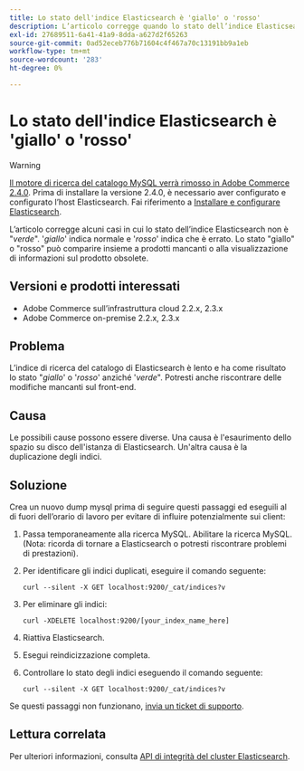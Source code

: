 ```yaml
---
title: Lo stato dell'indice Elasticsearch è 'giallo' o 'rosso'
description: L’articolo corregge quando lo stato dell’indice Elasticsearch non è "*green*". '*giallo*' indica normale e '*rosso*' indica cattivo. Lo stato "giallo" o "rosso" può comparire insieme a prodotti mancanti o alla visualizzazione di informazioni sul prodotto obsolete.
exl-id: 27689511-6a41-41a9-8dda-a627d2f65263
source-git-commit: 0ad52eceb776b71604c4f467a70c13191bb9a1eb
workflow-type: tm+mt
source-wordcount: '283'
ht-degree: 0%

---
```


# Lo stato dell&#39;indice Elasticsearch è &#39;giallo&#39; o &#39;rosso&#39;

>[!WARNING]
>
> [Il motore di ricerca del catalogo MySQL verrà rimosso in Adobe Commerce 2.4.0](/help/announcements/adobe-commerce-announcements/mysql-catalog-search-engine-will-be-removed-in-magento-2-4-0.md). Prima di installare la versione 2.4.0, è necessario aver configurato e configurato l’host Elasticsearch. Fai riferimento a [Installare e configurare Elasticsearch](https://devdocs.magento.com/guides/v2.3/config-guide/elasticsearch/es-overview.html).

L’articolo corregge alcuni casi in cui lo stato dell’indice Elasticsearch non è &quot;*verde*&quot;. &#39;*giallo*&#39; indica normale e &#39;*rosso*&#39; indica che è errato. Lo stato &quot;giallo&quot; o &quot;rosso&quot; può comparire insieme a prodotti mancanti o alla visualizzazione di informazioni sul prodotto obsolete.

## Versioni e prodotti interessati

* Adobe Commerce sull’infrastruttura cloud 2.2.x, 2.3.x
* Adobe Commerce on-premise 2.2.x, 2.3.x

## Problema

L’indice di ricerca del catalogo di Elasticsearch è lento e ha come risultato lo stato &quot;*giallo*&#39; o &#39;*rosso*&#39; anziché &#39;*verde*&quot;. Potresti anche riscontrare delle modifiche mancanti sul front-end.

## Causa

Le possibili cause possono essere diverse. Una causa è l&#39;esaurimento dello spazio su disco dell&#39;istanza di Elasticsearch. Un&#39;altra causa è la duplicazione degli indici.

## Soluzione

Crea un nuovo dump mysql prima di seguire questi passaggi ed eseguili al di fuori dell’orario di lavoro per evitare di influire potenzialmente sui client:

1. Passa temporaneamente alla ricerca MySQL. Abilitare la ricerca MySQL. (Nota: ricorda di tornare a Elasticsearch o potresti riscontrare problemi di prestazioni).
1. Per identificare gli indici duplicati, eseguire il comando seguente:

   ```
   curl --silent -X GET localhost:9200/_cat/indices?v
   ```

1. Per eliminare gli indici:

   ```
   curl -XDELETE localhost:9200/[your_index_name_here]
   ```

1. Riattiva Elasticsearch.
1. Esegui reindicizzazione completa.
1. Controllare lo stato degli indici eseguendo il comando seguente:

   ```
   curl --silent -X GET localhost:9200/_cat/indices?v
   ```

Se questi passaggi non funzionano, [invia un ticket di supporto](/help/help-center-guide/help-center/magento-help-center-user-guide.md#submit-ticket).

## Lettura correlata

Per ulteriori informazioni, consulta [API di integrità del cluster Elasticsearch](https://www.elastic.co/guide/en/elasticsearch/reference/current/cluster-health.html).
